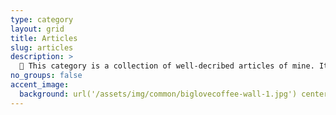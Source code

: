```yaml
---
type: category
layout: grid
title: Articles
slug: articles
description: >
  📝 This category is a collection of well-decribed articles of mine. It could be called as a self-hosted dictionary, journal and codebook. So I have reponsibilities as much as I can.
no_groups: false
accent_image: 
  background: url('/assets/img/common/biglovecoffee-wall-1.jpg') center/cover
---
```

